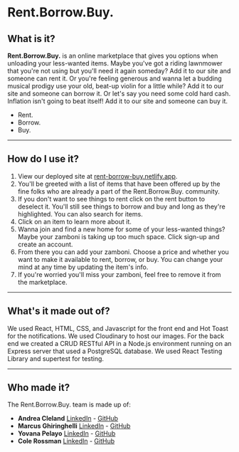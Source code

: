 # Rent.Borrow.Buy.

## What is it?

**Rent.Borrow.Buy.** is an online marketplace that gives you options when unloading your less-wanted items. Maybe you've got a riding lawnmower that you're not using but you'll need it again someday? Add it to our site and someone can rent it. Or you're feeling generous and wanna let a budding musical prodigy use your old, beat-up violin for a little while? Add it to our site and someone can borrow it. Or let's say you need some cold hard cash. Inflation isn't going to beat itself! Add it to our site and someone can buy it.
- Rent.
- Borrow.
- Buy.

---
## How do I use it?
1. View our deployed site at [rent-borrow-buy.netlify.app](https://rent-borrow-buy.netlify.app).
2. You'll be greeted with a list of items that have been offered up by the fine folks who are already a part of the Rent.Borrow.Buy. community.
3. If you don't want to see things to rent click on the rent button to deselect it. You'll still see things to borrow and buy and long as they're highlighted. You can also search for items.
4. Click on an item to learn more about it.
5. Wanna join and find a new home for some of your less-wanted things? Maybe your zamboni is taking up too much space. Click sign-up and create an account.
6. From there you can add your zamboni. Choose a price and whether you want to make it available to rent, borrow, or buy. You can change your mind at any time by updating the item's info.
7. If you're worried you'll miss your zamboni, feel free to remove it from the marketplace. 

---
## What's it made out of?
We used React, HTML, CSS, and Javascript for the front end and Hot Toast for the notifications.
We used Cloudinary to host our images.
For the back end we created a CRUD RESTful API in a Node.js environment running on an Express server that used a PostgreSQL database.
We used React Testing Library and supertest for testing.

---
## Who made it?
The Rent.Borrow.Buy. team is made up of:
- **Andrea Cleland** [LinkedIn](https://www.linkedin.com/in/andrea-cleland/) - [GitHub](https://github.com/acleland)
- **Marcus Ghiringhelli** [LinkedIn](https://www.linkedin.com/in/marcus-ghiringhelli/) - [GitHub](https://github.com/m-ghiringhelli)
- **Yovana Pelayo** [LinkedIn](https://www.linkedin.com/in/yovana-pelayo/) - [GitHub](https://github.com/yovana-pelayo)
- **Cole Rossman** [LinkedIn](https://www.linkedin.com/in/cole-rossman/) - [GitHub](https://github.com/Cole-Rossman)
